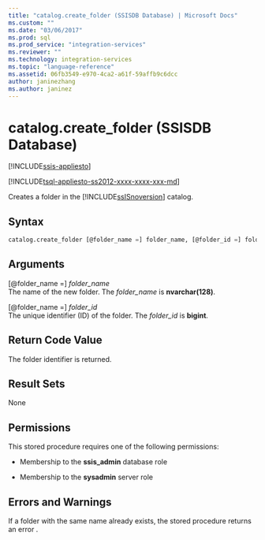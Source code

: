 ```yaml
---
title: "catalog.create_folder (SSISDB Database) | Microsoft Docs"
ms.custom: ""
ms.date: "03/06/2017"
ms.prod: sql
ms.prod_service: "integration-services"
ms.reviewer: ""
ms.technology: integration-services
ms.topic: "language-reference"
ms.assetid: 06fb3549-e970-4ca2-a61f-59affb9c6dcc
author: janinezhang
ms.author: janinez
---
```

# catalog.create_folder (SSISDB Database)

[!INCLUDE[ssis-appliesto](../../includes/ssis-appliesto-ssvrpluslinux-asdb-asdw-xxx.md)]


[!INCLUDE[tsql-appliesto-ss2012-xxxx-xxxx-xxx-md](../../includes/tsql-appliesto-ss2012-xxxx-xxxx-xxx-md.md)]

  Creates a folder in the [!INCLUDE[ssISnoversion](../../includes/ssisnoversion-md.md)] catalog.  
  
## Syntax  
  
```sql  
catalog.create_folder [@folder_name =] folder_name, [@folder_id =] folder_id OUTPUT  
```  
  
## Arguments  
 [@folder_name =] *folder_name*  
 The name of the new folder. The *folder_name* is **nvarchar(128)**.  
  
 [@folder_name =] *folder_id*  
 The unique identifier (ID) of the folder. The *folder_id* is **bigint**.  
  
## Return Code Value  
 The folder identifier is returned.  
  
## Result Sets  
 None  
  
## Permissions  
 This stored procedure requires one of the following permissions:  
  
-   Membership to the **ssis_admin** database role  
  
-   Membership to the **sysadmin** server role  
  
## Errors and Warnings  
If a folder with the same name already exists, the stored procedure returns an error .  
  
  
